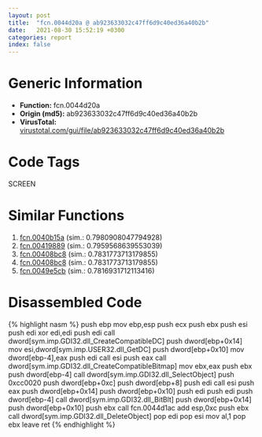 ```yaml
---
layout: post
title:  "fcn.0044d20a @ ab923633032c47ff6d9c40ed36a40b2b"
date:   2021-08-30 15:52:19 +0300
categories: report
index: false
---
```


# Generic Information
- **Function:** fcn.0044d20a
- **Origin (md5):** ab923633032c47ff6d9c40ed36a40b2b
- **VirusTotal:** [virustotal.com/gui/file/ab923633032c47ff6d9c40ed36a40b2b][virustotal_ref]

# Code Tags
<span class="tag" id="SCREEN">SCREEN</span>


# Similar Functions

1. [fcn.0040b15a][similar_1_ref] (sim.: 0.7980908047794928)
2. [fcn.00419889][similar_2_ref] (sim.: 0.7959568639553039)
3. [fcn.00408bc8][similar_3_ref] (sim.: 0.7831773713179855)
4. [fcn.00408bc8][similar_4_ref] (sim.: 0.7831773713179855)
5. [fcn.0049e5cb][similar_5_ref] (sim.: 0.7816931712113416)


# Disassembled Code

{% highlight nasm %}
push ebp
mov ebp,esp
push ecx
push ebx
push esi
push edi
xor edi,edi
push edi
call dword[sym.imp.GDI32.dll_CreateCompatibleDC]
push dword[ebp+0x14]
mov esi,dword[sym.imp.USER32.dll_GetDC]
push dword[ebp+0x10]
mov dword[ebp-4],eax
push edi
call esi
push eax
call dword[sym.imp.GDI32.dll_CreateCompatibleBitmap]
mov ebx,eax
push ebx
push dword[ebp-4]
call dword[sym.imp.GDI32.dll_SelectObject]
push 0xcc0020
push dword[ebp+0xc]
push dword[ebp+8]
push edi
call esi
push eax
push dword[ebp+0x14]
push dword[ebp+0x10]
push edi
push edi
push dword[ebp-4]
call dword[sym.imp.GDI32.dll_BitBlt]
push dword[ebp+0x14]
push dword[ebp+0x10]
push ebx
call fcn.0044d1ac
add esp,0xc
push ebx
call dword[sym.imp.GDI32.dll_DeleteObject]
pop edi
pop esi
mov al,1
pop ebx
leave 
ret 
{% endhighlight %}


[similar_1_ref]: /report/fcn.0040b15a@4c2db4ba96e80258daff665d7d7a016a
[similar_2_ref]: /report/fcn.00419889@319cf4affa41f752783e62f81908d682
[similar_3_ref]: /report/fcn.00408bc8@3bf433430f740e75dfaf9134a5696829
[similar_4_ref]: /report/fcn.00408bc8@4bd33f73402d0d03c0318f793884eb34
[similar_5_ref]: /report/fcn.0049e5cb@b3771987fba16f4fba07d1109ec72c76
[virustotal_ref]: https://www.virustotal.com/gui/file/ab923633032c47ff6d9c40ed36a40b2b